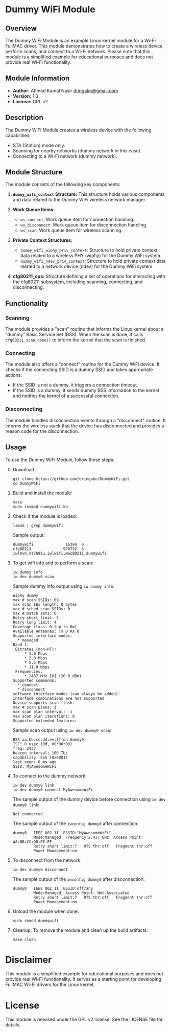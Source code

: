 # Dummy WiFi Module

## Overview

The Dummy WiFi Module is an example Linux kernel module for a Wi-Fi FullMAC driver. This module demonstrates how to create a wireless device, perform scans, and connect to a Wi-Fi network. Please note that this module is a simplified example for educational purposes and does not provide real Wi-Fi functionality.

## Module Information

- **Author:** Ahmad Kamal Nasir <dringakn@gmail.com>
- **Version:** 1.0
- **License:** GPL v2

## Description

The Dummy WiFi Module creates a wireless device with the following capabilities:

- STA (Station) mode only.
- Scanning for nearby networks (dummy network in this case).
- Connecting to a Wi-Fi network (dummy network).

## Module Structure

The module consists of the following key components:

1. **`dummy_wifi_context` Structure:** This structure holds various components and data related to the Dummy WiFi wireless network manager.

2. **Work Queue Items:**

   - `ws_connect`: Work queue item for connection handling.
   - `ws_disconnect`: Work queue item for disconnection handling.
   - `ws_scan`: Work queue item for wireless scanning.

3. **Private Context Structures:**

   - `dummy_wifi_wiphy_priv_context`: Structure to hold private context data related to a wireless PHY (wiphy) for the Dummy WiFi system.
   - `dummy_wifi_ndev_priv_context`: Structure to hold private context data related to a network device (ndev) for the Dummy WiFi system.

4. **cfg80211_ops:** Structure defining a set of operations for interacting with the cfg80211 subsystem, including scanning, connecting, and disconnecting.

## Functionality

### Scanning

The module provides a "scan" routine that informs the Linux kernel about a "dummy" Basic Service Set (BSS). When the scan is done, it calls `cfg80211_scan_done()` to inform the kernel that the scan is finished.

### Connecting

The module also offers a "connect" routine for the Dummy WiFi device. It checks if the connecting SSID is a dummy SSID and takes appropriate actions:

- If the SSID is not a dummy, it triggers a connection timeout.
- If the SSID is a dummy, it sends dummy BSS information to the kernel and notifies the kernel of a successful connection.

### Disconnecting

The module handles disconnection events through a "disconnect" routine. It informs the wireless stack that the device has disconnected and provides a reason code for the disconnection.

## Usage

To use the Dummy WiFi Module, follow these steps:

0. Download

   ```shell
   git clone https://github.com/dringakn/DummyWiFi.git
   cd DummyWiFi

   ```

1. Build and install the module:

   ```shell
   make
   sudo insmod dummywifi.ko

   ```

2. Check if the module is loaded:

   ```shell
   lsmod | grep dummywifi

   ```

   Sample output:

   ```
   dummywifi              16384  0
   cfg80211              970752  5 iwlmvm,mt7601u,iwlwifi,mac80211,dummywifi
   ```

3. To get wifi info and to perform a scan:

   ```shell
   iw dummy info
   iw dev dummy0 scan

   ```

   Sample dummy info output using `iw dummy info`:

   ```
   Wiphy dummy
   max # scan SSIDs: 69
   max scan IEs length: 0 bytes
   max # sched scan SSIDs: 0
   max # match sets: 0
   Retry short limit: 7
   Retry long limit: 4
   Coverage class: 0 (up to 0m)
   Available Antennas: TX 0 RX 0
   Supported interface modes:
   	 * managed
   Band 1:
   	Bitrates (non-HT):
   		* 1.0 Mbps
   		* 2.0 Mbps
   		* 5.5 Mbps
   		* 11.0 Mbps
   	Frequencies:
   		* 2437 MHz [6] (20.0 dBm)
   Supported commands:
   	 * connect
   	 * disconnect
   software interface modes (can always be added):
   interface combinations are not supported
   Device supports scan flush.
   max # scan plans: 1
   max scan plan interval: -1
   max scan plan iterations: 0
   Supported extended features:

   ```

   Sample scan output using `iw dev dummy0 scan`:

   ```
   BSS aa:bb:cc:dd:ee:ff(on dummy0)
   TSF: 0 usec (0d, 00:00:00)
   freq: 2437
   beacon interval: 100 TUs
   capability: ESS (0x0001)
   last seen: 0 ms ago
   SSID: MyAwesomeWiFi
   ```

4. To connect to the dummy network:

   ```shell
   iw dev dummy0 link
   iw dev dummy0 connect MyAwesomeWiFi

   ```

   The sample output of the dummy device before connection using `iw dev dummy0 link`:

   ```
   Not connected.
   ```

   The sample output of the `iwconfig dummy0` after connection:

   ```
   dummy0   IEEE 802.11  ESSID:"MyAwesomeWiFi"
            Mode:Managed  Frequency:2.437 GHz  Access Point: AA:BB:CC:DD:EE:FF
            Retry short limit:7   RTS thr:off   Fragment thr:off
            Power Management:on
   ```

5. To disconnect from the network:

   ```shell
   iw dev dummy0 disconnect

   ```

   The sample output of the `iwconfig dummy0` after disconnection:

   ```
   dummy0   IEEE 802.11  ESSID:off/any
            Mode:Managed  Access Point: Not-Associated
            Retry short limit:7   RTS thr:off   Fragment thr:off
            Power Management:on

   ```

6. Unload the module when done:

   ```shell
   sudo rmmod dummywifi

   ```

7. Cleanup: To remove the module and clean up the build artifacts:
   ```shell
   make clean
   ```

# Disclaimer

This module is a simplified example for educational purposes and does not provide real Wi-Fi functionality. It serves as a starting point for developing FullMAC Wi-Fi drivers for the Linux kernel.

# License

This module is released under the GPL v2 license. See the LICENSE file for details.

